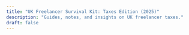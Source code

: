 ```yaml
---
title: "UK Freelancer Survival Kit: Taxes Edition (2025)"
description: "Guides, notes, and insights on UK freelancer taxes."
draft: false
---
```

